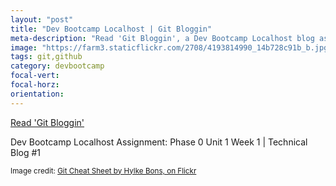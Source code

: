 ```yaml
---
layout: "post"
title: "Dev Bootcamp Localhost | Git Bloggin"
meta-description: "Read 'Git Bloggin', a Dev Bootcamp Localhost blog assignment"
image: "https://farm3.staticflickr.com/2708/4193814990_14b728c91b_b.jpg"
tags: git,github
category: devbootcamp
focal-vert:
focal-horz:
orientation:
---
```


[Read 'Git Bloggin'](http://jannypie.github.io/blog/t1-git-blog.html)

Dev Bootcamp Localhost Assignment: Phase 0 Unit 1 Week 1 | Technical Blog #1

<small>Image credit: <a href="https://www.flickr.com/photos/26546578@N06/4193814990" title="Git Cheat Sheet by Hylke Bons, on Flickr">Git Cheat Sheet by Hylke Bons, on Flickr</a></small>